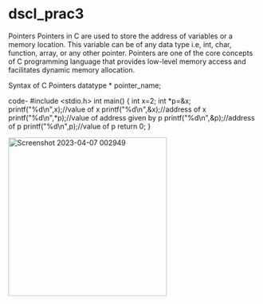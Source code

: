 # dscl_prac3
Pointers 
Pointers in C are used to store the address of variables or a memory location. This variable can be of any data type i.e, int, char, function, array, or any other pointer. Pointers are one of the core concepts of C programming language that provides low-level memory access and facilitates dynamic memory allocation.

Syntax of C Pointers
datatype * pointer_name;

code-
		#include <stdio.h>
		int main()
		{
			int x=2;
			int *p=&x;
			printf("%d\n",x);//value of x
			printf("%d\n",&x);//address of x
			printf("%d\n",*p);//value of address given by p
			printf("%d\n",&p);//address of p
			printf("%d\n",p);//value of p
			return 0;
		}

<img width="318" alt="Screenshot 2023-04-07 002949" src="https://user-images.githubusercontent.com/124857385/230707627-ccaa4af0-b76d-4629-914d-90cb3ede7d2f.png">
